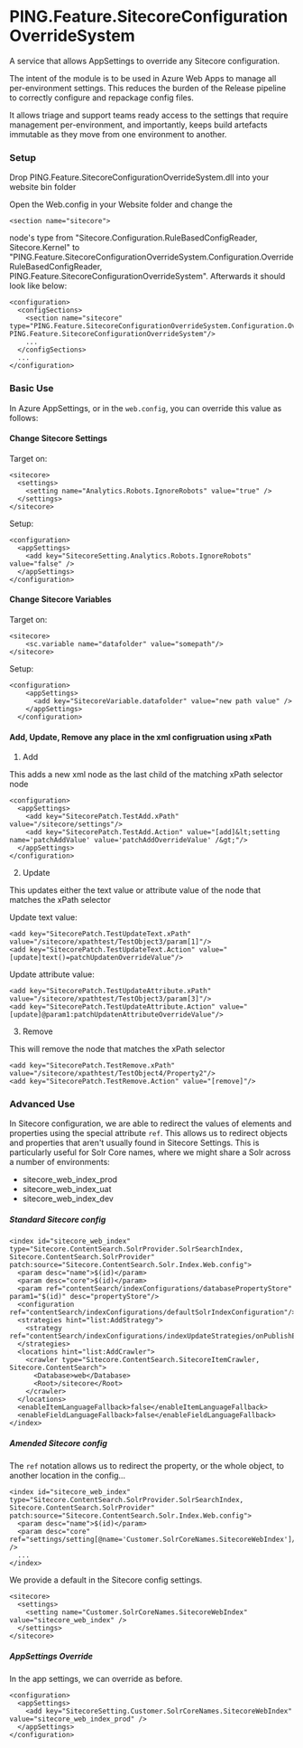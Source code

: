 # PING.Feature.SitecoreConfigurationOverrideSystem
A service that allows AppSettings to override any Sitecore configuration.

The intent of the module is to be used in Azure Web Apps to manage all per-environment settings. This reduces the burden of the Release pipeline to correctly configure and repackage config files.

It allows triage and support teams ready access to the settings that require management per-environment, and importantly, keeps build artefacts immutable as they move from one environment to another.

### Setup

Drop PING.Feature.SitecoreConfigurationOverrideSystem.dll into your website bin folder

Open the Web.config in your Website folder and change the 

    <section name="sitecore">

node's type from "Sitecore.Configuration.RuleBasedConfigReader, Sitecore.Kernel" to "PING.Feature.SitecoreConfigurationOverrideSystem.Configuration.OverrideRuleBasedConfigReader, PING.Feature.SitecoreConfigurationOverrideSystem". Afterwards it should look like below:

    <configuration>
      <configSections>
        <section name="sitecore" type="PING.Feature.SitecoreConfigurationOverrideSystem.Configuration.OverrideRuleBasedConfigReader, PING.Feature.SitecoreConfigurationOverrideSystem"/>
        ...
      </configSections>
      ...
    </configuration>

### Basic Use

In Azure AppSettings, or in the `web.config`, you can override this value as follows:

#### Change Sitecore Settings

Target on:

    <sitecore>
      <settings>
        <setting name="Analytics.Robots.IgnoreRobots" value="true" />
      </settings>
    </sitecore>
    
Setup:

    <configuration>
      <appSettings>
      	<add key="SitecoreSetting.Analytics.Robots.IgnoreRobots" value="false" />
      </appSettings>
    </configuration>
   
#### Change Sitecore Variables

  Target on:
  
    <sitecore>
        <sc.variable name="datafolder" value="somepath"/>
    </sitecore>
  
  Setup:
  
    <configuration>
        <appSettings>
          <add key="SitecoreVariable.datafolder" value="new path value" />
        </appSettings>
      </configuration>
    
#### Add, Update, Remove any place in the xml configruation using xPath

1. Add

This adds a new xml node as the last child of the matching xPath selector node
    
    <configuration>
      <appSettings>
        <add key="SitecorePatch.TestAdd.xPath" value="/sitecore/settings"/>
        <add key="SitecorePatch.TestAdd.Action" value="[add]&lt;setting name='patchAddValue' value='patchAddOverrideValue' /&gt;"/>
      </appSettings>
    </configuration>
    
2. Update

This updates either the text value or attribute value of the node that matches the xPath selector

Update text value:

    <add key="SitecorePatch.TestUpdateText.xPath" value="/sitecore/xpathtest/TestObject3/param[1]"/>
    <add key="SitecorePatch.TestUpdateText.Action" value="[update]text()=patchUpdatenOverrideValue"/>
    
Update attribute value:

    <add key="SitecorePatch.TestUpdateAttribute.xPath" value="/sitecore/xpathtest/TestObject3/param[3]"/>
    <add key="SitecorePatch.TestUpdateAttribute.Action" value="[update]@param1:patchUpdatenAttributeOverrideValue"/>

3. Remove

This will remove the node that matches the xPath selector

    <add key="SitecorePatch.TestRemove.xPath" value="/sitecore/xpathtest/TestObject4/Property2"/>
    <add key="SitecorePatch.TestRemove.Action" value="[remove]"/>
    
### Advanced Use

In Sitecore configuration, we are able to redirect the values of elements and properties using the special attribute `ref`.
This allows us to redirect objects and properties that aren't usually found in Sitecore Settings.  This is particularly useful
for Solr Core names, where we might share a Solr across a number of environments:

- sitecore_web_index_prod
- sitecore_web_index_uat
- sitecore_web_index_dev

##### Standard Sitecore config


    <index id="sitecore_web_index" type="Sitecore.ContentSearch.SolrProvider.SolrSearchIndex, Sitecore.ContentSearch.SolrProvider" patch:source="Sitecore.ContentSearch.Solr.Index.Web.config">
      <param desc="name">$(id)</param>
      <param desc="core">$(id)</param>
      <param ref="contentSearch/indexConfigurations/databasePropertyStore" param1="$(id)" desc="propertyStore"/>
      <configuration ref="contentSearch/indexConfigurations/defaultSolrIndexConfiguration"/>
      <strategies hint="list:AddStrategy">
        <strategy ref="contentSearch/indexConfigurations/indexUpdateStrategies/onPublishEndAsyncSingleInstance"/>
      </strategies>
      <locations hint="list:AddCrawler">
        <crawler type="Sitecore.ContentSearch.SitecoreItemCrawler, Sitecore.ContentSearch">
          <Database>web</Database>
          <Root>/sitecore</Root>
        </crawler>
      </locations>
      <enableItemLanguageFallback>false</enableItemLanguageFallback>
      <enableFieldLanguageFallback>false</enableFieldLanguageFallback>
    </index>

##### Amended Sitecore config

The `ref` notation allows us to redirect the property, or the whole object, to another location in the config...

    <index id="sitecore_web_index" type="Sitecore.ContentSearch.SolrProvider.SolrSearchIndex, Sitecore.ContentSearch.SolrProvider" patch:source="Sitecore.ContentSearch.Solr.Index.Web.config">
      <param desc="name">$(id)</param>
      <param desc="core" ref="settings/setting[@name='Customer.SolrCoreNames.SitecoreWebIndex']/@value" />
      ...
    </index>

We provide a default in the Sitecore config settings.

    <sitecore>
      <settings>
        <setting name="Customer.SolrCoreNames.SitecoreWebIndex" value="sitecore_web_index" />
      </settings>
    </sitecore>

##### AppSettings Override

In the app settings, we can override as before.

    <configuration>
      <appSettings>
        <add key="SitecoreSetting.Customer.SolrCoreNames.SitecoreWebIndex" value="sitecore_web_index_prod" />
      </appSettings>
    </configuration>

